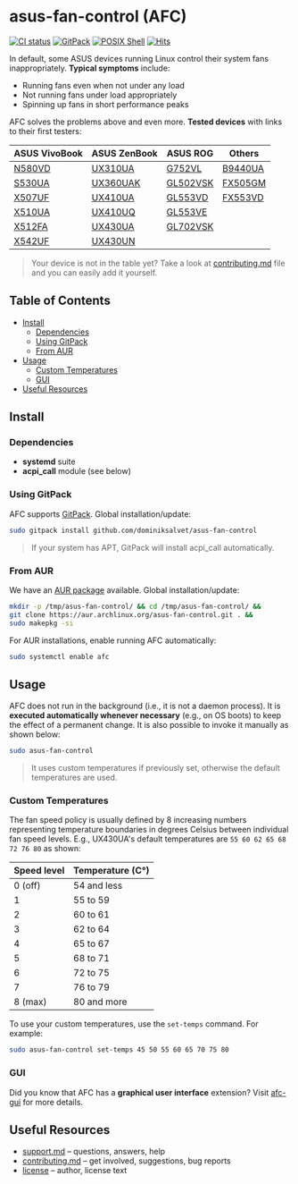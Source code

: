 # asus-fan-control (AFC)

[![CI status](https://github.com/dominiksalvet/asus-fan-control/workflows/CI/badge.svg)](https://github.com/dominiksalvet/asus-fan-control/actions)
[![GitPack](https://img.shields.io/badge/-GitPack-571997)](https://github.com/topics/gitpack)
[![POSIX Shell](https://img.shields.io/badge/POSIX-Shell-111111)](https://pubs.opengroup.org/onlinepubs/9699919799/utilities/V3_chap02.html)
[![Hits](https://hits.seeyoufarm.com/api/count/incr/badge.svg?url=https%3A%2F%2Fgithub.com%2Fdominiksalvet%2Fasus-fan-control&count_bg=%2379C83D&title_bg=%23555555&icon=&icon_color=%23E7E7E7&title=hits&edge_flat=false)](https://hits.seeyoufarm.com)

In default, some ASUS devices running Linux control their system fans inappropriately. **Typical symptoms** include:

* Running fans even when not under any load
* Not running fans under load appropriately
* Spinning up fans in short performance peaks

AFC solves the problems above and even more. **Tested devices** with links to their first testers:

| ASUS VivoBook | ASUS ZenBook  | ASUS ROG       | Others        |
|---------------|---------------|----------------|---------------|
| [N580VD][14]  | [UX310UA][18] | [G752VL][2]    | [B9440UA][1]  |
| [S530UA][13]  | [UX360UAK][6] | [GL502VSK][10] | [FX505GM][15] |
| [X507UF][17]  | [UX410UA][7]  | [GL553VD][3]   | [FX553VD][12] |
| [X510UA][4]   | [UX410UQ][9]  | [GL553VE][11]  |               |
| [X512FA][5]   | [UX430UA][8]  | [GL702VSK][19] |               |
| [X542UF][16]  | [UX430UN][20] |                |               |

[1]: https://github.com/fzwoch
[2]: https://github.com/icegood
[3]: https://gitlab.com/infinito84
[4]: https://github.com/agura-lex
[5]: https://github.com/MartinMyr
[6]: https://github.com/afilipovich
[7]: https://github.com/fsanzdev
[8]: https://github.com/dominiksalvet
[9]: https://github.com/gobenavides
[10]: https://github.com/Mikarox
[11]: https://github.com/arruor
[12]: https://github.com/Greifent
[13]: https://github.com/nigelwarning
[14]: https://github.com/AntonisKl
[15]: https://github.com/Rakesh-rules
[16]: https://github.com/FadeMind
[17]: https://github.com/vaibhav-hexa
[18]: https://github.com/theamarin
[19]: https://github.com/bonezinger
[20]: https://github.com/klausenbusk

> Your device is not in the table yet? Take a look at [contributing.md](contributing.md) file and you can easily add it yourself.

## Table of Contents

* [Install](#install)
  * [Dependencies](#dependencies)
  * [Using GitPack](#using-gitpack)
  * [From AUR](#from-aur)
* [Usage](#usage)
  * [Custom Temperatures](#custom-temperatures)
  * [GUI](#gui)
* [Useful Resources](#useful-resources)

## Install

### Dependencies

* **systemd** suite
* **acpi_call** module (see below)

### Using GitPack

AFC supports [GitPack](https://github.com/dominiksalvet/gitpack). Global installation/update:

```sh
sudo gitpack install github.com/dominiksalvet/asus-fan-control
```

> If your system has APT, GitPack will install acpi_call automatically.

### From AUR

We have an [AUR package](https://aur.archlinux.org/packages/asus-fan-control) available. Global installation/update:

```sh
mkdir -p /tmp/asus-fan-control/ && cd /tmp/asus-fan-control/ &&
git clone https://aur.archlinux.org/asus-fan-control.git . &&
sudo makepkg -si
```

For AUR installations, enable running AFC automatically:

```sh
sudo systemctl enable afc
```

## Usage

AFC does not run in the background (i.e., it is not a daemon process). It is **executed automatically whenever necessary** (e.g., on OS boots) to keep the effect of a permanent change. It is also possible to invoke it manually as shown below:

```sh
sudo asus-fan-control
```

> It uses custom temperatures if previously set, otherwise the default temperatures are used.

### Custom Temperatures

The fan speed policy is usually defined by 8 increasing numbers representing temperature boundaries in degrees Celsius between individual fan speed levels. E.g., UX430UA's default temperatures are `55 60 62 65 68 72 76 80` as shown:

| Speed level | Temperature (C°) |
|-------------|------------------|
| 0 (off)     | 54 and less      |
| 1           | 55 to 59         |
| 2           | 60 to 61         |
| 3           | 62 to 64         |
| 4           | 65 to 67         |
| 5           | 68 to 71         |
| 6           | 72 to 75         |
| 7           | 76 to 79         |
| 8 (max)     | 80 and more      |

To use your custom temperatures, use the `set-temps` command. For example:

```sh
sudo asus-fan-control set-temps 45 50 55 60 65 70 75 80
```

### GUI

Did you know that AFC has a **graphical user interface** extension? Visit [afc-gui](https://github.com/Greifent/afc-gui) for more details.

## Useful Resources

* [support.md](support.md) – questions, answers, help
* [contributing.md](contributing.md) – get involved, suggestions, bug reports
* [license](license) – author, license text
